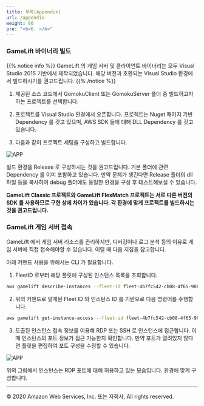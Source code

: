 ```yaml
---
title: 부록(Appendix)
url: /appendix
weight: 80
pre: "<b>6. </b>"
---
```


### GameLift 바이너리 빌드

{{% notice info %}}
GameLift 의 게임 서버 및 클라이언트 바이너리는 모두 Visual Studio 2015 기반에서 제작되었습니다. 해당 버전과 호환되는 Visual Studio 환경에서 빌드하시기를 권고드립니다.
{{% /notice %}}

1. 제공된 소스 코드에서 GomokuClient 또는 GomokuServer 폴더 중 빌드하고자 하는 프로젝트를 선택합니다.

2. 프로젝트를 Visual Studio 환경에서 오픈합니다. 프로젝트는 Nuget 패키지 기반 Dependency 를 갖고 있으며, AWS SDK 들에 대해 DLL Dependency 를 갖고 있습니다.

3. 다음과 같이 프로젝트 세팅을 구성하고 빌드합니다.

![APP](../images/appendix/APP-1.png)

빌드 환경을 Release 로 구성하시는 것을 권고드립니다. 기본 폴더에 관련 Dependency 를 이미 포함하고 있습니다. 만약 문제가 생긴다면 Release 폴더의 dll 파일 등을 복사하여 debug 폴더에도 동일한 환경을 구성 후 테스트해보실 수 있습니다.

**GameLift Classic 프로젝트와 GameLift FlexMatch 프로젝트는 서로 다른 버전의 SDK 를 사용하므로 구현 상에 차이가 있습니다. 각 환경에 맞게 프로젝트를 빌드하시는 것을 권고드립니다.**


### GameLift 게임 서버 접속

GameLift 에서 게임 서버 리소스를 관리하지만, 디버깅이나 로그 분석 등의 이유로 게임 서버에 직접 접속해야할 수 있습니다. 이럴 때 다음 지침을 참고합니다.

아래 커맨드 사용을 위해서는 CLI 가 필요합니다.

1. FleetID 로부터 해당 플릿에 구성된 인스턴스 목록을 조회합니다.

```sh
aws gamelift describe-instances --fleet-id fleet-4b7fc542-cb08-4f65-908c-737f64ca2e8f --region ap-northeast-2
```

2. 위의 커맨드로 알게된 Fleet ID 와 인스턴스 ID 를 기반으로 다음 명령어를 수행합니다.
```sh
aws gamelift get-instance-access --fleet-id fleet-4b7fc542-cb08-4f65-908c-737f64ca2e8f --instance-id i-031278fb03cf29d35 --region ap-northeast-2
```

3. 도출된 인스턴스 접속 정보를 이용해 RDP 또는 SSH 로 인스턴스에 접근합니다. 이 때 인스턴스의 포트 정보가 접근 가능한지 확인합니다. 만약 포트가 열려있지 않다면 플릿을 편집하여 포트 구성을 수정할 수 있습니다.

![APP](../images/appendix/APP-2.png)

위의 그림에서 인스턴스는 RDP 포트에 대해 허용하고 있는 모습입니다. 환경에 맞게 구성합니다.

---
<p align="left">
© 2020 Amazon Web Services, Inc. 또는 자회사, All rights reserved.
</p>
